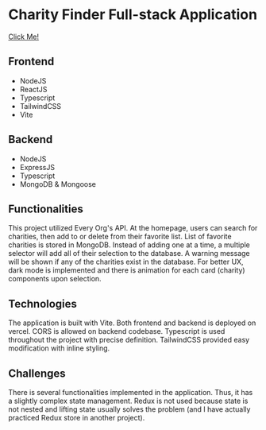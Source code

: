 <h1>Charity Finder Full-stack Application</h1>
<a href="https://https://charity-finder-frontend.vercel.app/">Click Me!</a>
<h2>Frontend</h2>
<ul>
   <li>NodeJS</li>
   <li>ReactJS</li>
   <li>Typescript</li>
   <li>TailwindCSS</li>
   <li>Vite</li>
</ul>
<h2>Backend</h2>
<ul>
   <li>NodeJS</li>
   <li>ExpressJS</li>
   <li>Typescript</li>
   <li>MongoDB & Mongoose</li>
</ul>

<h2>Functionalities</h2>
<p>This project utilized Every Org's API. At the homepage, users can search for charities, then add to or delete from their favorite list. List of favorite charities is stored in MongoDB. Instead of adding one at a time, a multiple selector will add all of their selection to the database. A warning message will be shown if any of the charities exist in the database. For better UX, dark mode is implemented and there is animation for each card (charity) components upon selection.</p>

<h2>Technologies</h2>
<p>The application is built with Vite. Both frontend and backend is deployed on vercel. CORS is allowed on backend codebase. Typescript is used throughout the project with precise definition. TailwindCSS provided easy modification with inline styling.</p>

<h2>Challenges</h2>
<p>There is several functionalities implemented in the application. Thus, it has a slightly complex state management. Redux is not used because state is not nested and lifting state usually solves the problem (and I have actually practiced Redux store in another project).</p>
